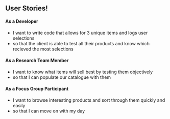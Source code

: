 
## User Stories!

#### As a Developer 
* I want to write code that allows for 3 unique items and logs user selections
* so that the client is able to test all their products and know which recieved the most selections
#### As a Research Team Member 
* I want to know what items will sell best by testing them objectively
* so that I can populate our catalogue with them
#### As a Focus Group Participant 
* I want to browse interesting products and sort through them quickly and easily
* so that I can move on with my day
